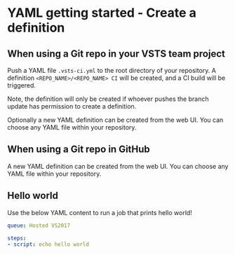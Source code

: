 # YAML getting started - Create a definition

## When using a Git repo in your VSTS team project

Push a YAML file `.vsts-ci.yml` to the root directory of your repository. A definition
`<REPO_NAME>/<REPO_NAME> CI` will be created, and a CI build will be triggered.

Note, the definition will only be created if whoever pushes the branch update has
permission to create a definition.

Optionally a new YAML definition can be created from the web UI. You can choose any YAML
file within your repository.

## When using a Git repo in GitHub

A new YAML definition can be created from the web UI. You can choose any YAML file within
your repository.

## Hello world

Use the below YAML content to run a job that prints hello world!

```yaml
queue: Hosted VS2017

steps:
- script: echo hello world
```
